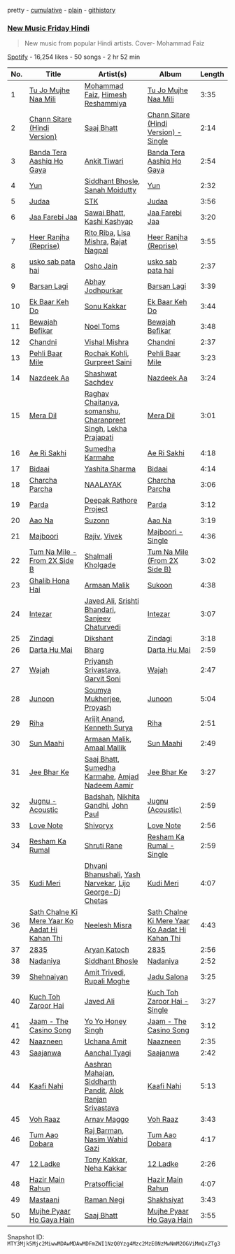 pretty - [cumulative](/playlists/cumulative/37i9dQZF1DWVCuOatqCW5M.md) - [plain](/playlists/plain/37i9dQZF1DWVCuOatqCW5M) - [githistory](https://github.githistory.xyz/mackorone/spotify-playlist-archive/blob/main/playlists/plain/37i9dQZF1DWVCuOatqCW5M)

### [New Music Friday Hindi ](https://open.spotify.com/playlist/37i9dQZF1DWVCuOatqCW5M)

> New music from popular Hindi artists\. Cover\- Mohammad Faiz

[Spotify](https://open.spotify.com/user/spotify) - 16,254 likes - 50 songs - 2 hr 52 min

| No. | Title | Artist(s) | Album | Length |
|---|---|---|---|---|
| 1 | [Tu Jo Mujhe Naa Mili](https://open.spotify.com/track/0Wh1KsMgOSuN3RzA5htDBw) | [Mohammad Faiz](https://open.spotify.com/artist/4xNgNFUMUuGCoy7IX74Y60), [Himesh Reshammiya](https://open.spotify.com/artist/0sSxphmGskGCKlwB9xa6WU) | [Tu Jo Mujhe Naa Mili](https://open.spotify.com/album/63KrutIy2u7lqNKNqGzItu) | 3:35 |
| 2 | [Chann Sitare \(Hindi Version\)](https://open.spotify.com/track/6vvKQUBvB7louZuQDkIhrV) | [Saaj Bhatt](https://open.spotify.com/artist/5X6ShVeOR0RNA0QLpFksuj) | [Chann Sitare \(Hindi Version\) \- Single](https://open.spotify.com/album/3XLyBnZVY18yX0T8WulLR3) | 2:14 |
| 3 | [Banda Tera Aashiq Ho Gaya](https://open.spotify.com/track/0Y9302rq0ZCLA9v3Hko5l2) | [Ankit Tiwari](https://open.spotify.com/artist/0E02VcvA5p1ndkLdqWD5JB) | [Banda Tera Aashiq Ho Gaya](https://open.spotify.com/album/1guBhG9vWrKeUALtliqCVB) | 2:54 |
| 4 | [Yun](https://open.spotify.com/track/6MXxjUljZHV2qsCJg9a9iL) | [Siddhant Bhosle](https://open.spotify.com/artist/72FQZIJkOLdKV0YKqS024h), [Sanah Moidutty](https://open.spotify.com/artist/5PRw7B1MlnXte2taK1ePlC) | [Yun](https://open.spotify.com/album/4XJjKeDY2C7dBez6rezqqS) | 2:32 |
| 5 | [Judaa](https://open.spotify.com/track/0H0PFTJ7O35opyT0mLYo2t) | [STK](https://open.spotify.com/artist/4flr9QUvPOYa1eKeP7tAGT) | [Judaa](https://open.spotify.com/album/3uuuTHgmDSDm2G2K6IFJkA) | 3:56 |
| 6 | [Jaa Farebi Jaa](https://open.spotify.com/track/0d02cdTVqgbt4M3iNQvOkl) | [Sawai Bhatt](https://open.spotify.com/artist/0z1qSvHkQCNPYcXH3FNBSK), [Kashi Kashyap](https://open.spotify.com/artist/0QbL0Gj9Jbt9UrLUdhPDP9) | [Jaa Farebi Jaa](https://open.spotify.com/album/7gopLIZDOEUV4DSPCRTbhY) | 3:20 |
| 7 | [Heer Ranjha \(Reprise\)](https://open.spotify.com/track/1bqUw1KWD8e9SiZx9vXTNh) | [Rito Riba](https://open.spotify.com/artist/63QHbwCDdJ50C72D4ojeo1), [Lisa Mishra](https://open.spotify.com/artist/418X5slNWlJwym4x3Oq3Cs), [Rajat Nagpal](https://open.spotify.com/artist/4yxICw7joYAxRI2sTRldLB) | [Heer Ranjha \(Reprise\)](https://open.spotify.com/album/3SgxfvjAmlXnHYm7Ej3ix7) | 3:55 |
| 8 | [usko sab pata hai](https://open.spotify.com/track/2e02cHciVAiubNVpNYiLCO) | [Osho Jain](https://open.spotify.com/artist/41Sw7HsskHGbJOJXhLUTEK) | [usko sab pata hai](https://open.spotify.com/album/3IQPy3WlyofK9LjmvUEigT) | 2:37 |
| 9 | [Barsan Lagi](https://open.spotify.com/track/2DolnMsowdoeGwD9f1P9iJ) | [Abhay Jodhpurkar](https://open.spotify.com/artist/27rK4pP0VMqWiRe7pamKe5) | [Barsan Lagi](https://open.spotify.com/album/24Ro5vvqnf9ElJX9ZgdhL4) | 3:39 |
| 10 | [Ek Baar Keh Do](https://open.spotify.com/track/6P4W1WnJmspwcoj9g49mHL) | [Sonu Kakkar](https://open.spotify.com/artist/1Pn6pKlgzxcH6iIRp08dQr) | [Ek Baar Keh Do](https://open.spotify.com/album/15gs9OaQ0JXOrkDEgbHOVC) | 3:44 |
| 11 | [Bewajah Befikar](https://open.spotify.com/track/0gC7WMWu5PWc7JMEj1jH5l) | [Noel Toms](https://open.spotify.com/artist/3k4ieeq8zZ9g68p2Uj7qwD) | [Bewajah Befikar](https://open.spotify.com/album/7uHpJCGpRNNBI7lFNYCxwe) | 3:48 |
| 12 | [Chandni](https://open.spotify.com/track/78c8OfjPabqsnu3b1NVkrD) | [Vishal Mishra](https://open.spotify.com/artist/5wJ1H6ud777odtZl5gG507) | [Chandni](https://open.spotify.com/album/0EMHzP3umQX2DBKjSGVB8S) | 2:37 |
| 13 | [Pehli Baar Mile](https://open.spotify.com/track/3CXlvNO3LSurkx7cNMOXRj) | [Rochak Kohli](https://open.spotify.com/artist/3dN9MQpjIyNxyeRfz4EDZe), [Gurpreet Saini](https://open.spotify.com/artist/3nLLr3ShsQC2Hdrwjl14ie) | [Pehli Baar Mile](https://open.spotify.com/album/04Lg0MSC0JlWAx9DMWmyt6) | 3:23 |
| 14 | [Nazdeek Aa](https://open.spotify.com/track/6HGYF23ssfitIgMvewmXFM) | [Shashwat Sachdev](https://open.spotify.com/artist/465OXuCU8YZNmVG1leLwQ9) | [Nazdeek Aa](https://open.spotify.com/album/0oc9nXJMTafqGDrbAHcboy) | 3:24 |
| 15 | [Mera Dil](https://open.spotify.com/track/6VGUWNTvZu24fTBYgVSHM4) | [Raghav Chaitanya](https://open.spotify.com/artist/3qpyErDI4i90q5EGgSRmNK), [somanshu](https://open.spotify.com/artist/0q7fw7pC9FcW9AUfIw4H5H), [Charanpreet Singh](https://open.spotify.com/artist/53IJ55alfjeq639D76KS6p), [Lekha Prajapati](https://open.spotify.com/artist/2AL8Pr3oImQDcw3ISkDrXl) | [Mera Dil](https://open.spotify.com/album/3hgkTCfd85et2sQSDI3mgm) | 3:01 |
| 16 | [Ae Ri Sakhi](https://open.spotify.com/track/0vWHsHZAWTZquLkTfOM2Gd) | [Sumedha Karmahe](https://open.spotify.com/artist/4MEdY6uFLSNWHq4kKrDx4j) | [Ae Ri Sakhi](https://open.spotify.com/album/20xPx4VES7QkL2C2ncflsa) | 4:18 |
| 17 | [Bidaai](https://open.spotify.com/track/4SXT5bpVDotStoHxNECxOB) | [Yashita Sharma](https://open.spotify.com/artist/6pgJBbF3h8R4XlwetvZ9J3) | [Bidaai](https://open.spotify.com/album/6lvHqFoVIEA0RCdMiXywq5) | 4:14 |
| 18 | [Charcha Parcha](https://open.spotify.com/track/7jBPBqiOUOG7Vri9PWnV8R) | [NAALAYAK](https://open.spotify.com/artist/6BWd8VpOoODhMOPks4sI6R) | [Charcha Parcha](https://open.spotify.com/album/7CGFsP0GS7bhLXo106MzKp) | 3:06 |
| 19 | [Parda](https://open.spotify.com/track/09FfppwkzTccGQFWcglxGD) | [Deepak Rathore Project](https://open.spotify.com/artist/1VFIeAFbzMVHmvGQtfE6OI) | [Parda](https://open.spotify.com/album/5ZxjM0OML0g3RVv3utPfA6) | 3:12 |
| 20 | [Aao Na](https://open.spotify.com/track/7jHxMddr8mtxqdlyw1cN7l) | [Suzonn](https://open.spotify.com/artist/3xZ9z6k4Suc2O8cAiwMt7h) | [Aao Na](https://open.spotify.com/album/1QdtXX9vMP2P7PldhkMboq) | 3:19 |
| 21 | [Majboori](https://open.spotify.com/track/62yjTtZN16rPfJWSf22W37) | [Rajiv](https://open.spotify.com/artist/7aPxzAud7a3NKzoYvTLXVe), [Vivek](https://open.spotify.com/artist/25Pa1Vz1ZuTHmXPiYeMcgx) | [Majboori \- Single](https://open.spotify.com/album/0CrcaIaNOEGO6ZVCM6cpCU) | 4:36 |
| 22 | [Tum Na Mile \- From 2X Side B](https://open.spotify.com/track/4hs3XPEYnYSSCaUA7EEPEC) | [Shalmali Kholgade](https://open.spotify.com/artist/6uskWv5K2FA0YOAYr7JOUz) | [Tum Na Mile \(From 2X Side B\)](https://open.spotify.com/album/4a8L11PPf6ncFycHciYrwC) | 3:02 |
| 23 | [Ghalib Hona Hai](https://open.spotify.com/track/1PiglBfxIbnsZmTnmUMh37) | [Armaan Malik](https://open.spotify.com/artist/4IKVDbCSBTxBeAsMKjAuTs) | [Sukoon](https://open.spotify.com/album/5EnjKdpZKtAlJWmn3GPIeo) | 4:38 |
| 24 | [Intezar](https://open.spotify.com/track/113KRcuZzLHIRA4JqhfzJ8) | [Javed Ali](https://open.spotify.com/artist/4W91bbPB2CTSsHwt7eqNl7), [Srishti Bhandari](https://open.spotify.com/artist/0wZVnB36ng3hXHxkBReBpG), [Sanjeev Chaturvedi](https://open.spotify.com/artist/5a4Lwkfl8momi2Two1wSBA) | [Intezar](https://open.spotify.com/album/0yD5LGhWBRZh9atk8wSgXn) | 3:07 |
| 25 | [Zindagi](https://open.spotify.com/track/3Zs4kdU0HS1Lm8prl4Yenz) | [Dikshant](https://open.spotify.com/artist/0kTAB5SUakX286t6K7J3QR) | [Zindagi](https://open.spotify.com/album/3UNWH4z6k23WU8JahHq1kM) | 3:18 |
| 26 | [Darta Hu Mai](https://open.spotify.com/track/1ib3mQY9NBxOwCVyUJv29b) | [Bharg](https://open.spotify.com/artist/5mUENA9ewpJd5z9KuwOKrd) | [Darta Hu Mai](https://open.spotify.com/album/01ZQhJ57JPYXAfx5qQ4OPT) | 2:59 |
| 27 | [Wajah](https://open.spotify.com/track/1WP7x37oNXB5kFvTgYZaCi) | [Priyansh Srivastava](https://open.spotify.com/artist/1mmWHJzVXCNSQBlbeAMKFU), [Garvit Soni](https://open.spotify.com/artist/4MCoxHC5rvQP0I7o63RXSH) | [Wajah](https://open.spotify.com/album/5iUt7Av1i7KAUzSz6HW25y) | 2:47 |
| 28 | [Junoon](https://open.spotify.com/track/7E3apz88atLygJ4XTkqYR0) | [Soumya Mukherjee](https://open.spotify.com/artist/5afRWzAI1mcKDCLyz056ZA), [Proyash](https://open.spotify.com/artist/0h4A8KVZVn6AVHRTfKmxqh) | [Junoon](https://open.spotify.com/album/3pKcuBNhjrlvCpRdaLcKc4) | 5:04 |
| 29 | [Riha](https://open.spotify.com/track/1itBhFsXVx6XWGGvwBqEJX) | [Arijit Anand](https://open.spotify.com/artist/4SCDbi4KztQTP0HoOuCNjK), [Kenneth Surya](https://open.spotify.com/artist/02zBgrff6qCpyf97Czh7en) | [Riha](https://open.spotify.com/album/4E4XJSXB8qjo75YuZGcOEv) | 2:51 |
| 30 | [Sun Maahi](https://open.spotify.com/track/0tE3kaT3c9tjSiOqZJnM1X) | [Armaan Malik](https://open.spotify.com/artist/4IKVDbCSBTxBeAsMKjAuTs), [Amaal Mallik](https://open.spotify.com/artist/76fuWYgIf3TVIopTs3vaJ6) | [Sun Maahi](https://open.spotify.com/album/4EoDmQSqtj9lJKUu8vjKbR) | 2:49 |
| 31 | [Jee Bhar Ke](https://open.spotify.com/track/3UxZKnAlqjOBfdJJMgAfsQ) | [Saaj Bhatt](https://open.spotify.com/artist/5X6ShVeOR0RNA0QLpFksuj), [Sumedha Karmahe](https://open.spotify.com/artist/4MEdY6uFLSNWHq4kKrDx4j), [Amjad Nadeem Aamir](https://open.spotify.com/artist/47alRXX8AZZKee6glPMZXq) | [Jee Bhar Ke](https://open.spotify.com/album/2N2XFt4Hiy92CgvhEks41T) | 3:27 |
| 32 | [Jugnu \- Acoustic](https://open.spotify.com/track/4KvcGLQtffV8tjLHOTPlt0) | [Badshah](https://open.spotify.com/artist/0y59o4v8uw5crbN9M3JiL1), [Nikhita Gandhi](https://open.spotify.com/artist/3tPQOjkxO3mrYrrgkTeXgH), [John Paul](https://open.spotify.com/artist/3JJq7McFwBH3yJt52hheMR) | [Jugnu \(Acoustic\)](https://open.spotify.com/album/6YhzkAgYVo0faG6MxytGe6) | 2:59 |
| 33 | [Love Note](https://open.spotify.com/track/0uVdtnoCTDoxbHgEAvBRjY) | [Shivoryx](https://open.spotify.com/artist/0frlLIs2UWXeTwqwH92Apo) | [Love Note](https://open.spotify.com/album/1Ay9m3wFymygsyusr2H7fK) | 2:56 |
| 34 | [Resham Ka Rumal](https://open.spotify.com/track/1pvs09yDZnIzWTdJWvzRhO) | [Shruti Rane](https://open.spotify.com/artist/69vXsJLW99gZRgxntkmPop) | [Resham Ka Rumal \- Single](https://open.spotify.com/album/5c8FOpasSZlWOh3beCfJdu) | 2:59 |
| 35 | [Kudi Meri](https://open.spotify.com/track/5OklapYOB69owATMsuexTZ) | [Dhvani Bhanushali](https://open.spotify.com/artist/1OPqAyxsQc8mcRmoNBAnVk), [Yash Narvekar](https://open.spotify.com/artist/4RlnRVxKm3jnUzOP4czbIK), [Lijo George\-Dj Chetas](https://open.spotify.com/artist/5TNSXFCNwlq2CfiMcNOCDP) | [Kudi Meri](https://open.spotify.com/album/1MHDArVKe5L3L79QQYlp0K) | 4:07 |
| 36 | [Sath Chalne Ki Mere Yaar Ko Aadat Hi Kahan Thi](https://open.spotify.com/track/1ZW6YX5rGxQBAzAkG50kNe) | [Neelesh Misra](https://open.spotify.com/artist/72APa8QPdPUhGzNMciz1wI) | [Sath Chalne Ki Mere Yaar Ko Aadat Hi Kahan Thi](https://open.spotify.com/album/49c5LL7rDJtJj7kDNTU85t) | 4:43 |
| 37 | [2835](https://open.spotify.com/track/2pExwM3gZGiD4xpzHF4MYL) | [Aryan Katoch](https://open.spotify.com/artist/4gAmleqQJI116NpfqkMxha) | [2835](https://open.spotify.com/album/3venQ88Lc6SKQGrObSlzW8) | 2:56 |
| 38 | [Nadaniya](https://open.spotify.com/track/4AQYycFEyP7XknIX9ODpBq) | [Siddhant Bhosle](https://open.spotify.com/artist/72FQZIJkOLdKV0YKqS024h) | [Nadaniya](https://open.spotify.com/album/2DSR5z0gsqRIVpQqlygNrp) | 2:52 |
| 39 | [Shehnaiyan](https://open.spotify.com/track/6m3ZqppRXccBUsDx5rfw80) | [Amit Trivedi](https://open.spotify.com/artist/7HCqGPJcQTyGJ2yqntbuyr), [Rupali Moghe](https://open.spotify.com/artist/3quVbB0VVwzGIU1FRBWpX0) | [Jadu Salona](https://open.spotify.com/album/5iCq2e5RrsS1Tp9QPA1JPJ) | 3:25 |
| 40 | [Kuch Toh Zaroor Hai](https://open.spotify.com/track/7jDYNeso9PzdUzo8FKNh78) | [Javed Ali](https://open.spotify.com/artist/4W91bbPB2CTSsHwt7eqNl7) | [Kuch Toh Zaroor Hai \- Single](https://open.spotify.com/album/1aHqQ2LzoRyPhoSAc4ZZPd) | 3:27 |
| 41 | [Jaam \- The Casino Song](https://open.spotify.com/track/1XscpHlfDoE6VV3HtOz7DJ) | [Yo Yo Honey Singh](https://open.spotify.com/artist/7uIbLdzzSEqnX0Pkrb56cR) | [Jaam \- The Casino Song](https://open.spotify.com/album/6wTLh0yYyBA9QPLygxOLH4) | 3:12 |
| 42 | [Naazneen](https://open.spotify.com/track/6BAv7bYrFv9Uz8SId90qzi) | [Uchana Amit](https://open.spotify.com/artist/5bUGkhve6dkRRnwUH12IHW) | [Naazneen](https://open.spotify.com/album/3C5TLv2lcobPCxKD0CZwUP) | 2:35 |
| 43 | [Saajanwa](https://open.spotify.com/track/6NWgIuDeOr1Xeb4MZ1Bl6L) | [Aanchal Tyagi](https://open.spotify.com/artist/2Zk1S1jMx7YNHnGQi07off) | [Saajanwa](https://open.spotify.com/album/66XAPpqu9pt3V1OZhRZBLZ) | 2:42 |
| 44 | [Kaafi Nahi](https://open.spotify.com/track/3iT92tthPoD594IBiRGRgw) | [Aashran Mahajan](https://open.spotify.com/artist/31PjatGYhKyaRAqRsS9ciA), [Siddharth Pandit](https://open.spotify.com/artist/4lG93AH2UqEYBZKlpxkZAG), [Alok Ranjan Srivastava](https://open.spotify.com/artist/5DexCXOx7knvTPNU8KBYep) | [Kaafi Nahi](https://open.spotify.com/album/2NcPIGrXzAYCDRTKx19zcv) | 5:13 |
| 45 | [Voh Raaz](https://open.spotify.com/track/2LS1UEpJDgxarWAhNtnpLR) | [Arnav Maggo](https://open.spotify.com/artist/5LVF2MHRmVtXDuU1cHQcvZ) | [Voh Raaz](https://open.spotify.com/album/1uhAKbw5vUMmAuDPLKn1gD) | 3:43 |
| 46 | [Tum Aao Dobara](https://open.spotify.com/track/664gQyOGSEy9b4EOXwoxsa) | [Raj Barman](https://open.spotify.com/artist/5qERXbPWPdUePjrAW00vuU), [Nasim Wahid Gazi](https://open.spotify.com/artist/1n1HwtvqRHMbycgPpHZSO5) | [Tum Aao Dobara](https://open.spotify.com/album/3sk0O1BCuXzqzvDWjcMXbo) | 4:17 |
| 47 | [12 Ladke](https://open.spotify.com/track/1SPsVUm6aB9ztpD6naRrXd) | [Tony Kakkar](https://open.spotify.com/artist/0NZtn1Kyq08alpHCTRf3dv), [Neha Kakkar](https://open.spotify.com/artist/5f4QpKfy7ptCHwTqspnSJI) | [12 Ladke](https://open.spotify.com/album/3vdf52R0THbfGrqszSsTG7) | 2:26 |
| 48 | [Hazir Main Rahun](https://open.spotify.com/track/10JqzOpxi2zL4RcuvwBRtW) | [Pratsofficial](https://open.spotify.com/artist/29ggvWc5EMcSk5RLQ5aXHr) | [Hazir Main Rahun](https://open.spotify.com/album/3JcvdHatu4INAgwuSAPnCr) | 4:07 |
| 49 | [Mastaani](https://open.spotify.com/track/64dxWp7Ins4nMlnTQMhyLS) | [Raman Negi](https://open.spotify.com/artist/1ZsF8DeNQav5xvu4X5KsYB) | [Shakhsiyat](https://open.spotify.com/album/1VHNsQleLNyHbLmbEbbfBc) | 3:43 |
| 50 | [Mujhe Pyaar Ho Gaya Hain](https://open.spotify.com/track/5ZGCjZ8JQJBVcxgRjknsSc) | [Saaj Bhatt](https://open.spotify.com/artist/5X6ShVeOR0RNA0QLpFksuj) | [Mujhe Pyaar Ho Gaya Hain](https://open.spotify.com/album/4KUj2A8y9sOBl6JIIoQrF1) | 3:55 |

Snapshot ID: `MTY3Mjk5Mjc2MiwwMDAwMDAwMDFmZWI1NzQ0Yzg4Mzc2MzE0NzMwNmM2OGViMmQxZTg3`
